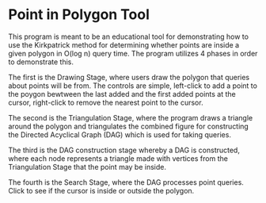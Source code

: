 # Point in Polygon Tool

This program is meant to be an educational tool for demonstrating how to use the Kirkpatrick method for determining whether points are inside a given polygon in O(log n) query time. The program utilizes 4 phases in order to demonstrate this.

The first is the Drawing Stage, where users draw the polygon that queries about points will be from. The controls are simple, left-click to add a point to the poygon bewtween the last added and the first added points at the cursor, right-click to remove the nearest point to the cursor.

The second is the Triangulation Stage, where the program draws a triangle around the polygon and triangulates the combined figure for constructing the Directed Acyclical Graph (DAG) which is used for taking queries.

The third is the DAG construction stage whereby a DAG is constructed, where each node represents a triangle made with vertices from the Triangulation Stage that the point may be inside.

The fourth is the Search Stage, where the DAG processes point queries. Click to see if the cursor is inside or outside the polygon.